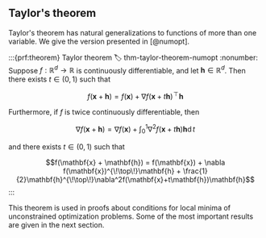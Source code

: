 ## Taylor's theorem

Taylor's theorem has natural generalizations to functions of more than
one variable.
We give the version presented in [@numopt].

:::{prf:theorem} Taylor theorem
:label: thm-taylor-theorem-numopt
:nonumber:
Suppose $f : \mathbb{R}^d \to \mathbb{R}$ is
continuously differentiable, and let $\mathbf{h} \in \mathbb{R}^d$.
Then there exists $t \in (0,1)$ such that

$$f(\mathbf{x} + \mathbf{h}) = f(\mathbf{x}) + \nabla f(\mathbf{x} + t\mathbf{h})^{\!\top\!}\mathbf{h}$$

Furthermore, if $f$ is twice continuously differentiable, then

$$\nabla f(\mathbf{x} + \mathbf{h}) = \nabla f(\mathbf{x}) + \int_0^1 \nabla^2 f(\mathbf{x} + t\mathbf{h})\mathbf{h} \operatorname{d}{t}$$

and there exists $t \in (0,1)$ such that

$$f(\mathbf{x} + \mathbf{h}) = f(\mathbf{x}) + \nabla f(\mathbf{x})^{\!\top\!}\mathbf{h} + \frac{1}{2}\mathbf{h}^{\!\top\!}\nabla^2f(\mathbf{x}+t\mathbf{h})\mathbf{h}$$
:::

This theorem is used in proofs about conditions for local minima of
unconstrained optimization problems. Some of the most important results
are given in the next section.



